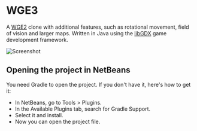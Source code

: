 # WGE3
A [WGE2](http://arisuonpaa.com/veryold/wge2.php) clone with additional features, such as rotational movement, field of vision and larger maps. Written in Java using the [libGDX](http://libgdx.badlogicgames.com/) game development framework.

![Screenshot](https://raw.githubusercontent.com/emlai/wge3/lighting/core/assets/screenshots/screenshot1.png)

## Opening the project in NetBeans
You need Gradle to open the project. If you don't have it, here's how to get it:
- In NetBeans, go to Tools > Plugins.
- In the Available Plugins tab, search for Gradle Support.
- Select it and install.
- Now you can open the project file.
